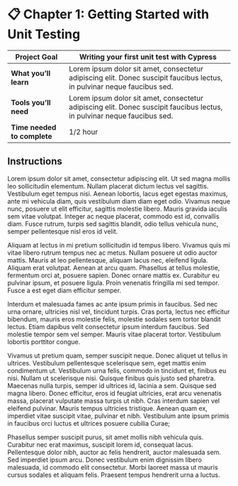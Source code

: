 # 📋 Chapter 1: Getting Started with Unit Testing

| **Project Goal**            | Writing your first unit test with Cypress                                                     |
| --------------------------- | ----------------------------------------------------------------------------------------------------------------- |
| **What you’ll learn**       | Lorem ipsum dolor sit amet, consectetur adipiscing elit. Donec suscipit faucibus lectus, in pulvinar neque faucibus sed.              |
| **Tools you’ll need**       | Lorem ipsum dolor sit amet, consectetur adipiscing elit. Donec suscipit faucibus lectus, in pulvinar neque faucibus sed. |
| **Time needed to complete** | 1/2 hour                                                                                                          |

## Instructions

Lorem ipsum dolor sit amet, consectetur adipiscing elit. Ut sed magna mollis leo sollicitudin elementum. Nullam placerat dictum lectus vel sagittis. Vestibulum eget tempus nisi. Aenean lobortis, lacus eget egestas maximus, ante mi vehicula diam, quis vestibulum diam diam eget odio. Vivamus neque nunc, posuere ut elit efficitur, sagittis molestie libero. Mauris gravida iaculis sem vitae volutpat. Integer ac neque placerat, commodo est id, convallis diam. Fusce rutrum, turpis sed sagittis blandit, odio tellus vehicula nunc, semper pellentesque nisl eros id velit.

Aliquam at lectus in mi pretium sollicitudin id tempus libero. Vivamus quis mi vitae libero rutrum tempus nec ac metus. Nullam posuere ut odio auctor mattis. Mauris at leo pellentesque, aliquam lacus nec, eleifend ligula. Aliquam erat volutpat. Aenean at arcu quam. Phasellus at tellus molestie, fermentum orci at, posuere sapien. Donec ornare mattis ex. Curabitur eu pulvinar ipsum, et posuere ligula. Proin venenatis fringilla mi sed tempor. Fusce a est eget diam efficitur semper.

Interdum et malesuada fames ac ante ipsum primis in faucibus. Sed nec urna ornare, ultricies nisl vel, tincidunt turpis. Cras porta, lectus nec efficitur bibendum, mauris eros molestie felis, molestie sodales sem tortor blandit lectus. Etiam dapibus velit consectetur ipsum interdum faucibus. Sed molestie tempor sem vel semper. Mauris vitae placerat tortor. Vestibulum lobortis porttitor congue.

Vivamus ut pretium quam, semper suscipit neque. Donec aliquet ut tellus in ultrices. Vestibulum pellentesque scelerisque sem, eget mattis enim condimentum ut. Vestibulum urna felis, commodo in tincidunt et, finibus eu nisi. Nullam ut scelerisque nisi. Quisque finibus quis justo sed pharetra. Maecenas nulla turpis, semper id ultrices id, lacinia a sem. Quisque sed magna libero. Donec efficitur, eros id feugiat ultricies, erat arcu venenatis massa, placerat vulputate massa turpis ut nibh. Cras interdum sapien vel eleifend pulvinar. Mauris tempus ultricies tristique. Aenean quam ex, imperdiet vitae suscipit vitae, pulvinar et nibh. Vestibulum ante ipsum primis in faucibus orci luctus et ultrices posuere cubilia Curae;

Phasellus semper suscipit purus, sit amet mollis nibh vehicula quis. Curabitur nec erat maximus, suscipit lorem id, consequat lacus. Pellentesque dolor nibh, auctor ac felis hendrerit, auctor malesuada sem. Sed imperdiet ipsum arcu. Donec vestibulum enim dignissim libero malesuada, id commodo elit consectetur. Morbi laoreet massa ut mauris cursus sodales et aliquam felis. Praesent tempus hendrerit urna a luctus.
